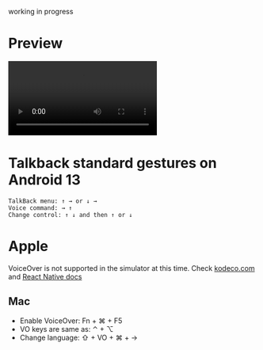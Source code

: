 working in progress

# Preview

<video src="https://user-images.githubusercontent.com/8663061/234648884-744f41a7-c4b3-4913-a8ad-1ba10345481f.mp4"></video>

<!-- ↑→↓← -->

# Talkback standard gestures on Android 13

```
TalkBack menu: ↑ → or ↓ →
Voice command: → ↑
Change control: ↑ ↓ and then ↑ or ↓
```

# Apple

VoiceOver is not supported in the simulator at this time. Check [kodeco.com](https://www.kodeco.com/6827616-ios-accessibility-getting-started#:~:text=This%20accessibility%20feature%20is%20not%20supported%20in%20the%20simulator%20at%20this%20time) and [React Native docs](https://reactnative.dev/docs/accessibility#role:~:text=it%27s%20not%20available%20for%20simulator)

## Mac

- Enable VoiceOver: Fn + ⌘ + F5
- VO keys are same as: ⌃ + ⌥
- Change language: ⇧ + VO + ⌘ + →
